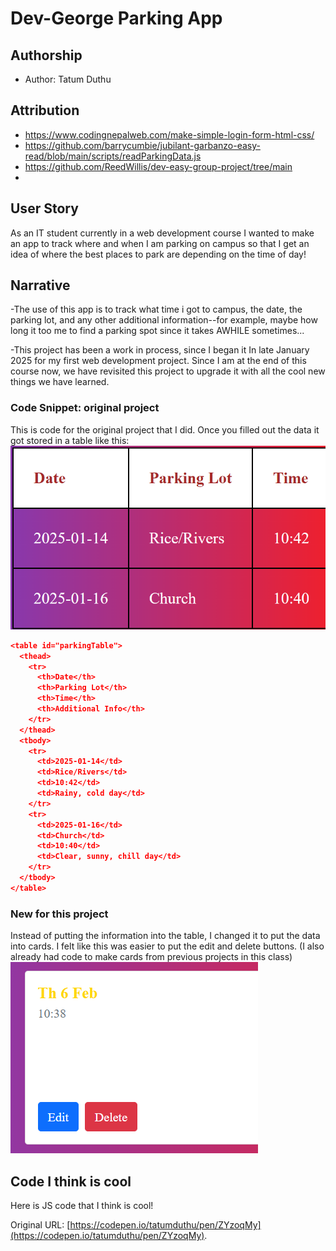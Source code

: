# Dev-George Parking App

## Authorship
- Author: Tatum Duthu

## Attribution
- https://www.codingnepalweb.com/make-simple-login-form-html-css/
- https://github.com/barrycumbie/jubilant-garbanzo-easy-read/blob/main/scripts/readParkingData.js
- https://github.com/ReedWillis/dev-easy-group-project/tree/main
- 

## User Story
As an IT student currently in a web development course I wanted to make 
an app to track where and when I am parking on campus so that I get an 
idea of where the best places to park are depending on the time of day!

## Narrative
-The use of this app is to track what time i got to campus, the date, the 
parking lot, and any other additional information--for example, maybe how 
long it too me to find a parking spot since it takes AWHILE sometimes...

-This project has been a work in process, since I began it In late January
2025 for my first web development project. Since I am at the end of this 
course now, we have revisited this project to upgrade it with all the 
cool new things we have learned.

### Code Snippet: original project
This is code for the original project that I did. Once you filled out the data
it got stored in a table like this:
![original table](images/table.png)

```json
<table id="parkingTable">
  <thead>
    <tr>
      <th>Date</th>
      <th>Parking Lot</th> 
      <th>Time</th>                  
      <th>Additional Info</th>                  
    </tr>                    
  </thead>                   
  <tbody>
    <tr>
      <td>2025-01-14</td>                   
      <td>Rice/Rivers</td>                  
      <td>10:42</td>                  
      <td>Rainy, cold day</td>     
    </tr>                   
    <tr>                   
      <td>2025-01-16</td>                   
      <td>Church</td>                  
      <td>10:40</td>                  
      <td>Clear, sunny, chill day</td>                       
    </tr>
  </tbody>
</table>

```

### New for this project
Instead of putting the information into the table, I changed it to 
put the data into cards. I felt like this was easier to put the edit 
and delete buttons. (I also already had code to make cards from 
previous projects in this class)
![card](images/card.png)


## Code I think is cool
Here is JS code that I think is cool!


Original URL: [https://codepen.io/tatumduthu/pen/ZYzoqMy](https://codepen.io/tatumduthu/pen/ZYzoqMy).

